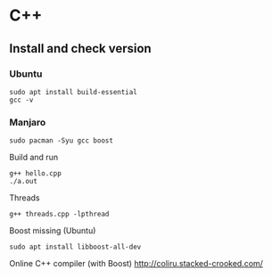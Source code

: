 # C++

## Install and check version

### Ubuntu
```
sudo apt install build-essential
gcc -v
```

### Manjaro
```
sudo pacman -Syu gcc boost
```

Build and run
```
g++ hello.cpp
./a.out
```

Threads
```
g++ threads.cpp -lpthread
```

Boost missing (Ubuntu)
```
sudo apt install libboost-all-dev
```

Online C++ compiler (with Boost)
http://coliru.stacked-crooked.com/
